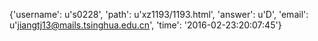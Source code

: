 {'username': u's0228', 'path': u'xz1193/1193.html', 'answer': u'D', 'email': u'jiangtj13@mails.tsinghua.edu.cn', 'time': '2016-02-23:20:07:45'}